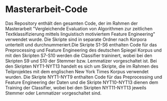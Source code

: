 # Masterarbeit-Code
Das Repository enthält den gesamten Code, der im Rahmen der Masterarbeit "Vergleichende Evaluation von Algorithmen zur zeitlichen Textklassifizierung mittels linguistisch motiviertem Feature Engineering" verwendet wurde. Die Skripte sind in separate Ordner nach Korpora unterteilt und durchnummeriert.Die Skripte S1-S6 enthalten Code für das Preprocessing und Feature Engineering des deutschen Spiegel Korpus und mit den Skripten S7-S10 werden die Classifier traininert, wobei bei den Skripten S9 und S10 der Stemmer bzw. Lemmatizer vorgeschaltet ist. Bei den Skripten NYT1-NYT13 handelt es sich um Skripte, die im Rahmen des Teilprojektes mit dem englischen New York Times Korpus verwendet wurden. Die Skripte NYT1-NYT9 enthalten Code für das Preprocessing und Feature Engineering der Daten und die Skripte NYT10-NYT13 dienen dem Training der Classifier, wobei bei den Skripten NYT11-NYT13 jeweils Stemmer oder Lemmatizer vorgeschaltet sind. 
